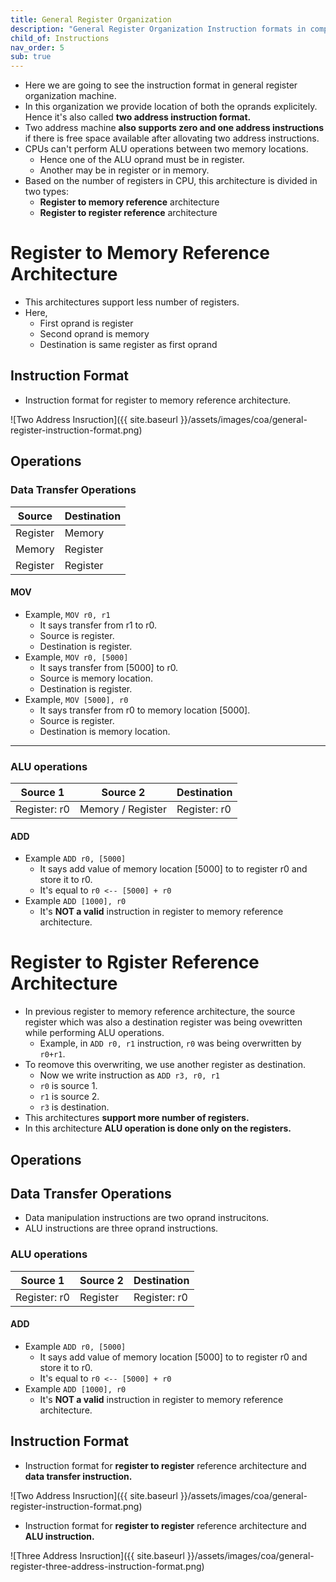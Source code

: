 ```yaml
---
title: General Register Organization
description: "General Register Organization Instruction formats in computer organization."
child_of: Instructions
nav_order: 5
sub: true
---
```


- Here we are going to see the instruction format in general register organization machine.
- In this organization we provide location of both the oprands explicitely. Hence it's also called **two address instruction format.** 
- Two address machine **also supports zero and one address instructions** if there is free space available after allovating two address instructions.
- CPUs can't perform ALU operations between two memory locations.
    - Hence one of the ALU oprand must be in register.
    - Another may be in register or in memory.
- Based on the number of registers in CPU, this architecture is divided in two types:
    - **Register to memory reference** architecture
    - **Register to register reference** architecture
    

# Register to Memory Reference Architecture

- This architectures support less number of registers.
- Here, 
    - First oprand is register
    - Second oprand is memory
    - Destination is same register as first oprand

## Instruction Format 

- Instruction format for register to memory reference architecture.

![Two Address Insruction]({{ site.baseurl }}/assets/images/coa/general-register-instruction-format.png)

## Operations

### Data Transfer Operations

|Source|Destination|
|-|-|
|Register|Memory|
|Memory|Register|
|Register|Register|

#### MOV 

- Example, `MOV r0, r1`
    - It says transfer from r1 to r0.
    - Source is register.
    - Destination is register.
- Example, `MOV r0, [5000]`
    - It says transfer from [5000] to r0.
    - Source is memory location.
    - Destination is register.
- Example, `MOV [5000], r0`
    - It says transfer from r0 to memory location [5000].
    - Source is register.
    - Destination is memory location.

***

### ALU operations

|Source 1|Source 2| Destination|
|-|-|-|
|Register: r0| Memory / Register |Register: r0|

#### ADD

- Example `ADD r0, [5000]`
    - It says add value of memory location [5000] to to register r0 and store it to r0.
    - It's equal to `r0 <-- [5000] + r0`
- Example `ADD [1000], r0`
    - It's **NOT a valid** instruction in register to memory reference architecture.


# Register to Rgister Reference Architecture

- In previous register to memory reference architecture, the source register which was also a destination register was being ovewritten while performing ALU operations.
    - Example, in `ADD r0, r1` instruction, `r0` was being overwritten by `r0+r1`.
- To reomove this overwriting, we use another register as destination.
    - Now we write instruction as `ADD r3, r0, r1`
    - `r0` is source 1.
    - `r1` is source 2.
    - `r3` is destination.
- This architectures **support more number of registers.**
- In this architecture **ALU operation is done only on the registers.**

## Operations

## Data Transfer Operations 
- Data manipulation instructions are two oprand instrucitons.
- ALU instructions are three oprand instructions.

### ALU operations

|Source 1|Source 2| Destination|
|-|-|-|
|Register: r0|  Register |Register: r0|

#### ADD

- Example `ADD r0, [5000]`
    - It says add value of memory location [5000] to to register r0 and store it to r0.
    - It's equal to `r0 <-- [5000] + r0`
- Example `ADD [1000], r0`
    - It's **NOT a valid** instruction in register to memory reference architecture.

## Instruction Format 

- Instruction format for **register to register** reference architecture and **data transfer instruction.**

![Two Address Insruction]({{ site.baseurl }}/assets/images/coa/general-register-instruction-format.png)

- Instruction format for **register to register** reference architecture and **ALU instruction.**

![Three Address Insruction]({{ site.baseurl }}/assets/images/coa/general-register-three-address-instruction-format.png)

